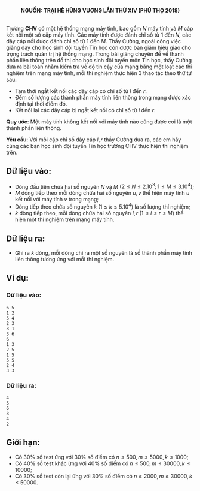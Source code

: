 **<center>NGUỒN: TRẠI HÈ HÙNG VƯƠNG LẦN THỨ XIV (PHÚ THỌ 2018)</center>**
<br>

Trường **CHV** có một hệ thống mạng máy tính, bao gồm $N$ máy tính và $M$ cáp kết nối một số cặp máy tính. Các máy tính được đánh chỉ số từ $1$ đến $N$, các dây cáp nối được đánh chỉ số từ $1$ đến $M$. Thầy Cường, ngoài công việc giảng dạy cho học sinh đội tuyển Tin học còn được ban giám hiệu giao cho trọng trách quản trị hệ thống mạng. 
Trong bài giảng chuyên đề về thành phần liên thông trên đồ thị cho học sinh đội tuyển môn Tin học, thầy Cường đưa ra bài toán nhằm kiểm tra về độ tin cậy của mạng bằng một loạt các thí nghiệm trên mạng máy tính, mỗi thí nghiệm thực hiện $3$ thao tác theo thứ tự sau: 
- Tạm thời ngắt kết nối các dây cáp có chỉ số từ $l$ đến $r$.
- Đếm số lượng các thành phần máy tính liên thông trong mạng được xác định tại thời điểm đó. 
- Kết nối lại các dây cáp bị ngắt kết nối có chỉ số từ $l$ đến $r$.

**Quy ước**: Một máy tính không kết nối với máy tính nào cũng được coi là một thành phần liên thông.

**Yêu cầu**: Với mỗi cặp chỉ số dây cáp $l,r$ thầy Cường đưa ra, các em hãy cùng các bạn học sinh đội tuyển Tin học trường $\text{CHV}$ thực hiện thí nghiệm trên.

## Dữ liệu vào:
- Dòng đầu tiên chứa hai số nguyên $N$ và $M$ $(2≤N ≤2.10^3; 1≤M≤3.10^4)$;
- $M$ dòng tiếp theo mỗi dòng chứa hai số nguyên $u,v$ thể hiện máy tính $u$ kết nối với máy tính $v$ trong mạng;
- Dòng tiếp theo chứa số nguyên $k\ (1≤k≤5.10^4)$ là số lượng thí nghiệm;
- $k$ dòng tiếp theo, mỗi dòng chứa hai số nguyên $l,r\ (1≤l≤r≤M)$ thể hiện một thí nghiệm trên mạng máy tính.

## Dữ liệu ra:
- Ghi ra $k$ dòng, mỗi dòng chỉ ra một số nguyên là số thành phần máy tính liên thông tương ứng với mỗi thí nghiệm.

## Ví dụ:
### Dữ liệu vào:
```
6 5
1 2
5 4
2 3
3 1
3 6
6
1 3
2 5
1 5
5 5
2 4
3 3
```

### Dữ liệu ra:
```
4
5
6
3
4
2
```

## Giới hạn:
- Có $30\%$ số test ứng với $30\%$ số điểm có $n\le 500, m\le 5000, k\le 1000$;
- Có $40\%$ số test khác ứng với $40\%$ số điểm có $n\le 500, m\le 30000, k\le 10000$;
- Có $30\%$ số test còn lại ứng với $30\%$ số điểm có $n\le 2000, m\le 30000, k\le 50000$.